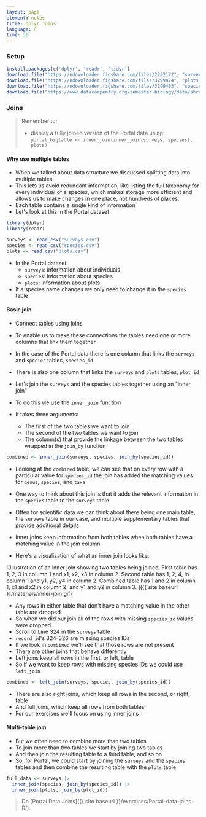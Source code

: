```yaml
---
layout: page
element: notes
title: dplyr Joins
language: R
time: 30
---
```


### Setup

```r
install.packages(c('dplyr', 'readr', 'tidyr')
download.file("https://ndownloader.figshare.com/files/2292172", "surveys.csv")
download.file("https://ndownloader.figshare.com/files/3299474", "plots.csv")
download.file("https://ndownloader.figshare.com/files/3299483", "species.csv")
download.file("https://www.datacarpentry.org/semester-biology/data/shrub-volume-data.csv", "shrub-volume-data.csv")
```

### Joins

> Remember to:
>
> * display a fully joined version of the Portal data using:
> `portal_bigtable <- inner_join(inner_join(surveys, species), plots)`

#### Why use multiple tables

* When we talked about data structure we discussed splitting data into multiple tables.
* This lets us avoid redundant information, like listing the full taxonomy for every individual of a species, which makes storage more efficient and allows us to make changes in one place, not hundreds of places.
* Each table contains a single kind of information
* Let's look at this in the Portal dataset

```r
library(dplyr)
library(readr)

surveys <- read_csv("surveys.csv")
species <- read_csv("species.csv")
plots <- read_csv("plots.csv")
```

* In the Portal dataset
    * `surveys`: information about individuals
    * `species`: information about species
    * `plots`: information about plots
* If a species name changes we only need to change it in the `species` table

#### Basic join

* Connect tables using joins
* To enable us to make these connections the tables need one or more columns that link them together
* In the case of the Portal data there is one column that links the `surveys` and `species` tables, `species_id`
* There is also one column that links the `surveys` and `plots` tables, `plot_id`

* Let's join the surveys and the species tables together using an "inner join"
* To do this we use the `inner_join` function
* It takes three arguments:
  * The first of the two tables we want to join
  * The second of the two tables we want to join
  * The column(s) that provide the linkage between the two tables wrapped in the `join_by` function

```r
combined <- inner_join(surveys, species, join_by(species_id))
```

* Looking at the `combined` table, we can see that on every row with a particular value for `species_id` the join has added the matching values for `genus`, `species`, and `taxa`
* One way to think about this join is that it adds the relevant information in the `species` table to the `surveys` table
* Often for scientific data we can think about there being one main table, the `surveys` table in our case, and multiple supplementary tables that provide additional details

* Inner joins keep information from both tables when both tables have a matching value in the join column
* Here's a visualization of what an inner join looks like:

![Illustration of an inner join showing two tables being joined.
First table has 1, 2, 3 in column 1 and x1, x2, x3 in column 2.
Second table has 1, 2, 4, in column 1 and y1, y2, y4 in column 2.
Combined table has 1 and 2 in column 1, x1 and x2 in column 2, and y1 and y2 in column 3.
]({{ site.baseurl }}/materials/inner-join.gif)

* Any rows in either table that don't have a matching value in the other table are dropped
* So when we did our join all of the rows with missing `species_id` values were dropped
* Scroll to Line 324 in the `surveys` table
* `record_id`'s 324-326 are missing species IDs
* If we look in `combined` we'll see that those rows are not present
* There are other joins that behave differently
* Left joins keep all rows in the first, or left, table
* So if we want to keep rows with missing species IDs we could use `left_join`

```r
combined <- left_join(surveys, species, join_by(species_id))
```

* There are also right joins, which keep all rows in the second, or right, table
* And full joins, which keep all rows from both tables
* For our exercises we'll focus on using inner joins

#### Multi-table join

* But we often need to combine more than two tables
* To join more than two tables we start by joining two tables
* And then join the resulting table to a third table, and so on
* So, for Portal, we could start by joining the `surveys` and the `species` tables and then combine the resulting table with the `plots` table

```r
full_data <- surveys |>
  inner_join(species, join_by(species_id)) |>
  inner_join(plots, join_by(plot_id))
```

> Do [Portal Data Joins]({{ site.baseurl }}/exercises/Portal-data-joins-R/).
